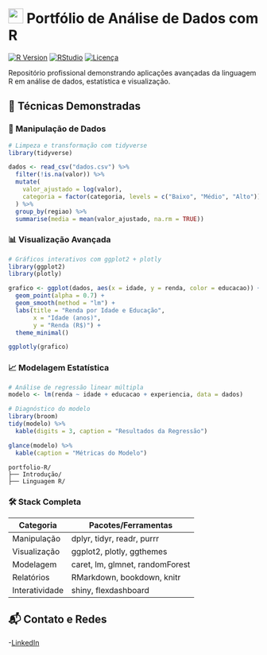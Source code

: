 # <img src="https://www.r-project.org/logo/Rlogo.png" width="30" height="30"> Portfólio de Análise de Dados com R

[![R Version](https://img.shields.io/badge/R-4.3.2+-276DC3?logo=r&logoColor=white)](https://www.r-project.org/)
[![RStudio](https://img.shields.io/badge/RStudio-2023.12+-75AADB?logo=rstudio)](https://www.rstudio.com/)
[![Licença](https://img.shields.io/badge/Licença-MIT-green)](LICENSE)

Repositório profissional demonstrando aplicações avançadas da linguagem R em análise de dados, estatística e visualização.

## 🧩 Técnicas Demonstradas

### 🔧 Manipulação de Dados
```r
# Limpeza e transformação com tidyverse
library(tidyverse)

dados <- read_csv("dados.csv") %>%
  filter(!is.na(valor)) %>%
  mutate(
    valor_ajustado = log(valor),
    categoria = factor(categoria, levels = c("Baixo", "Médio", "Alto"))
  ) %>%
  group_by(regiao) %>%
  summarise(media = mean(valor_ajustado, na.rm = TRUE))
```
### 📊 Visualização Avançada
```r
# Gráficos interativos com ggplot2 + plotly
library(ggplot2)
library(plotly)

grafico <- ggplot(dados, aes(x = idade, y = renda, color = educacao)) +
  geom_point(alpha = 0.7) +
  geom_smooth(method = "lm") +
  labs(title = "Renda por Idade e Educação",
       x = "Idade (anos)",
       y = "Renda (R$)") +
  theme_minimal()

ggplotly(grafico)
```
### 📈 Modelagem Estatística
```r
# Análise de regressão linear múltipla
modelo <- lm(renda ~ idade + educacao + experiencia, data = dados)

# Diagnóstico do modelo
library(broom)
tidy(modelo) %>%
  kable(digits = 3, caption = "Resultados da Regressão")

glance(modelo) %>%
  kable(caption = "Métricas do Modelo")
```
```
portfolio-R/
├── Introdução/
├── Linguagem R/
```

### 🛠️ Stack Completa
| Categoria      | Pacotes/Ferramentas                     |
|----------------|------------------------------------------|
| Manipulação    | dplyr, tidyr, readr, purrr              |
| Visualização   | ggplot2, plotly, ggthemes               |
| Modelagem      | caret, lm, glmnet, randomForest         |
| Relatórios     | RMarkdown, bookdown, knitr              |
| Interatividade | shiny, flexdashboard                    |

## 📬 Contato e Redes

-[LinkedIn](https://www.linkedin.com/in/daniel-mendes-a64326140)
